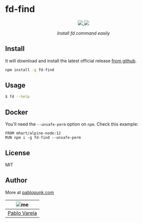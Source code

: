 # fd-find

<p align="center">
  <a href="https://github.com/pablopunk/miny"><img src="https://img.shields.io/badge/made_with-miny-1eced8.svg" /> </a>
  <a href="https://www.npmjs.com/package/fd-find"><img src="https://img.shields.io/npm/dt/fd-find.svg" /></a>
</p>

<p align="center">
  <i>Install fd command easily</i>
</p>

## Install

It will download and install the latest official release [from github](https://github.com/sharkdp/fd/releases).

```sh
npm install -g fd-find
```

## Usage

```bash
$ fd --help
```

## Docker

You'll need the `--unsafe-perm` option on `npm`. Check this example:

```
FROM mhart/alpine-node:12
RUN npm i -g fd-find --unsafe-perm
```

## License

MIT

## Author

More at [pablopunk.com](https://pablopunk.com)

| ![me](https://gravatar.com/avatar/fa50aeff0ddd6e63273a068b04353d9d?size=100) |
| ---------------------------------------------------------------------------- |
| [Pablo Varela](https://pablopunk.com)                                           |
